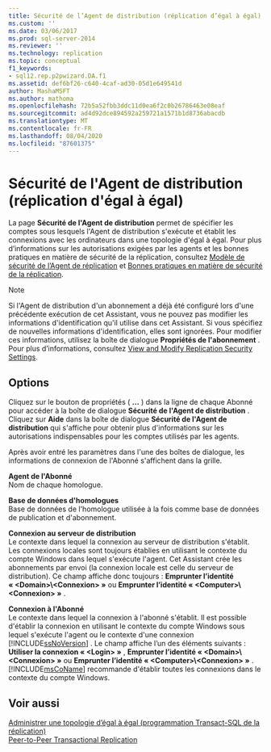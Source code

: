 ```yaml
---
title: Sécurité de l’Agent de distribution (réplication d’égal à égal) | Microsoft Docs
ms.custom: ''
ms.date: 03/06/2017
ms.prod: sql-server-2014
ms.reviewer: ''
ms.technology: replication
ms.topic: conceptual
f1_keywords:
- sql12.rep.p2pwizard.DA.f1
ms.assetid: def6bf26-c640-4caf-ad30-05d1e649541d
author: MashaMSFT
ms.author: mathoma
ms.openlocfilehash: 72b5a52fbb3ddc11d0ea6f2c0b26786463e08eaf
ms.sourcegitcommit: ad4d92dce894592a259721a1571b1d8736abacdb
ms.translationtype: MT
ms.contentlocale: fr-FR
ms.lasthandoff: 08/04/2020
ms.locfileid: "87601375"
---
```

# <a name="distribution-agent-security-peer-to-peer-replication"></a>Sécurité de l'Agent de distribution (réplication d'égal à égal)
  La page **Sécurité de l'Agent de distribution** permet de spécifier les comptes sous lesquels l'Agent de distribution s'exécute et établit les connexions avec les ordinateurs dans une topologie d'égal à égal. Pour plus d’informations sur les autorisations exigées par les agents et les bonnes pratiques en matière de sécurité de la réplication, consultez [Modèle de sécurité de l’Agent de réplication](security/replication-agent-security-model.md) et [Bonnes pratiques en matière de sécurité de la réplication](security/replication-security-best-practices.md).  
  
> [!NOTE]  
>  Si l'Agent de distribution d'un abonnement a déjà été configuré lors d'une précédente exécution de cet Assistant, vous ne pouvez pas modifier les informations d'identification qu'il utilise dans cet Assistant. Si vous spécifiez de nouvelles informations d'identification, elles sont ignorées. Pour modifier ces informations, utilisez la boîte de dialogue **Propriétés de l'abonnement** . Pour plus d’informations, consultez [View and Modify Replication Security Settings](security/view-and-modify-replication-security-settings.md).  
  
## <a name="options"></a>Options  
 Cliquez sur le bouton de propriétés ( **...** ) dans la ligne de chaque Abonné pour accéder à la boîte de dialogue **Sécurité de l'Agent de distribution** . Cliquez sur **Aide** dans la boîte de dialogue **Sécurité de l'Agent de distribution** qui s'affiche pour obtenir plus d'informations sur les autorisations indispensables pour les comptes utilisés par les agents.  
  
 Après avoir entré les paramètres dans l'une des boîtes de dialogue, les informations de connexion de l'Abonné s'affichent dans la grille.  
  
 **Agent de l'Abonné**  
 Nom de chaque homologue.  
  
 **Base de données d'homologues**  
 Base de données de l'homologue utilisée à la fois comme base de données de publication et d'abonnement.  
  
 **Connexion au serveur de distribution**  
 Le contexte dans lequel la connexion au serveur de distribution s'établit. Les connexions locales sont toujours établies en utilisant le contexte du compte Windows dans lequel s'exécute l'agent. Cet Assistant crée les abonnements par envoi (la connexion locale est celle du serveur de distribution). Ce champ affiche donc toujours : **Emprunter l’identité « \<Domain>\\<Connexion\> »** ou **Emprunter l’identité « \<Computer>\\<Connexion\> »** .  
  
 **Connexion à l'Abonné**  
 Le contexte dans lequel la connexion à l'abonné s'établit. Il est possible d'établir la connexion en utilisant le contexte du compte Windows sous lequel s'exécute l'agent ou le contexte d'une connexion [!INCLUDE[ssNoVersion](../../includes/ssnoversion-md.md)] . Le champ affiche l’un des éléments suivants : **Utiliser la connexion « \<Login> »** , **Emprunter l’identité « \<Domain>\\<Connexion\> »** ou **Emprunter l’identité « \<Computer>\\<Connexion\> »** . [!INCLUDE[msCoName](../../includes/msconame-md.md)] recommande d'établir toutes les connexions dans le contexte du compte Windows.  
  
## <a name="see-also"></a>Voir aussi  
 [Administrer une topologie d’égal à égal &#40;programmation Transact-SQL de la réplication&#41;](administration/administer-a-peer-to-peer-topology-replication-transact-sql-programming.md)   
 [Peer-to-Peer Transactional Replication](transactional/peer-to-peer-transactional-replication.md)  
  
  
